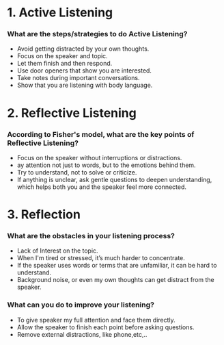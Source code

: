 # 1. Active Listening
### What are the steps/strategies to do Active Listening?
* Avoid getting distracted by your own thoughts.
* Focus on the speaker and topic.
* Let them finish and then respond.
* Use door openers that show you are interested.
* Take notes during important conversations.
* Show that you are listening with body language.
# 2. Reflective Listening
### According to Fisher's model, what are the key points of Reflective Listening?
* Focus on the speaker without interruptions or distractions.
* ay attention not just to words, but to the emotions behind them.
* Try to understand, not to solve or criticize.
* If anything is unclear, ask gentle questions to deepen understanding, which helps both you and the speaker feel more connected.
# 3. Reflection
### What are the obstacles in your listening process?
* Lack of Interest on the topic.
* When I'm tired or stressed, it’s much harder to concentrate.
* If the speaker uses words or terms that are unfamiliar, it can be hard to understand.
* Background noise, or even my own thoughts can get distract from the speaker.
### What can you do to improve your listening?
* To give speaker my full attention and face them directly.
* Allow the speaker to finish each point before asking questions.
* Remove external distractions, like  phone,etc,..


